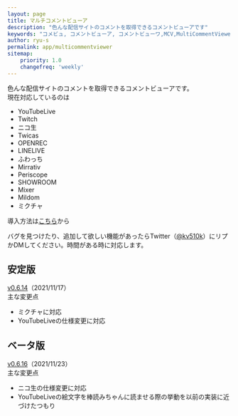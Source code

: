 ```yaml
---
layout: page
title: マルチコメントビューア
description: "色んな配信サイトのコメントを取得できるコメントビューアです"
keywords: "コメビュ, コメントビューア, コメントビューワ,MCV,MultiCommentViewer"
author: ryu-s
permalink: app/multicommentviewer
sitemap:
    priority: 1.0
    changefreq: 'weekly'	
---
```


色んな配信サイトのコメントを取得できるコメントビューアです。  
現在対応しているのは
- YouTubeLive
- Twitch
- ニコ生
- Twicas
- OPENREC
- LINELIVE
- ふわっち
- Mirrativ
- Periscope
- SHOWROOM
- Mixer
- Mildom
- ミクチャ

導入方法は[こちら](https://github.com/CommentViewerCollection/MultiCommentViewer/wiki/%E5%B0%8E%E5%85%A5%E6%89%8B%E9%A0%86)から  
  
バグを見つけたり、追加して欲しい機能があったらTwitter（[@kv510k](https://twitter.com/kv510k)）にリプかDMしてください。時間がある時に対応します。  

## 安定版
[v0.6.14](https://int-main.net/app/MultiCommentViewer_v0.6.14_stable.zip)（2021/11/17）  
主な変更点
- ミクチャに対応
- YouTubeLiveの仕様変更に対応

## ベータ版
[v0.6.16](https://int-main.net/app/MultiCommentViewer_v0.6.16_beta.zip)（2021/11/23）  
主な変更点
- ニコ生の仕様変更に対応
- YouTubeLiveの絵文字を棒読みちゃんに読ませる際の挙動を以前の実装に近づけたつもり
